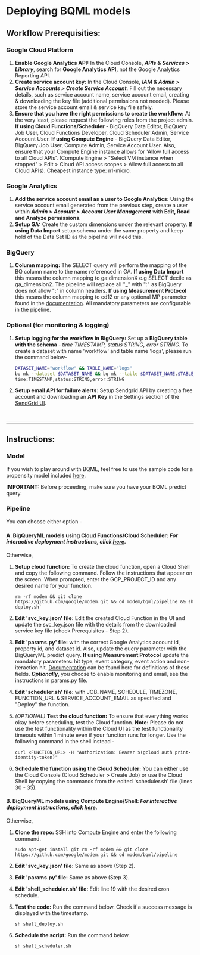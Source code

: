 # Deploying BQML models

## Workflow Prerequisities:

### Google Cloud Platform

1.  **Enable Google Analytics API:** In the Cloud Console, ***APIs & Services >
    Library***, search for **Google Analytics API,** not the Google Analytics
    Reporting API.
2.  **Create service account key:** In the Cloud Console, ***IAM & Admin >
    Service Accounts > Create Service Account***. Fill out the necessary
    details, such as service account name, service account email, creating &
    downloading the key file (additional permissions not needed). Please store
    the service account email & service key file safely.
3.  **Ensure that you have the right permissions to create the workflow:** At
    the very least, please request the following roles from the project admin.
    **If using Cloud Functions/Scheduler** - BigQuery Data Editor, BigQuery Job
    User, Cloud Functions Developer, Cloud Scheduler Admin, Service Account
    User. **If using Compute Engine** - BigQuery Data Editor, BigQuery Job User,
    Compute Admin, Service Account User. Also, ensure that your Compute Engine
    instance allows for 'Allow full access to all Cloud APIs'. (Compute Engine >
    "Select VM instance when stopped" > Edit > Cloud API access scopes > Allow
    full access to all Cloud APIs). Cheapest instance type: n1-micro.

### Google Analytics

1.  **Add the service account email as a user to Google Analytics:** Using the
    service account email generated from the previous step, create a user within
    ***Admin > Account > Account User Management*** with **Edit, Read and
    Analyze permissions**.
2.  **Setup GA:** Create the custom dimensions under the relevant property. **If
    using Data Import** setup schema under the same property and keep hold of
    the Data Set ID as the pipeline will need this.

### BigQuery

1.  **Column mapping:** The SELECT query will perform the mapping of the BQ
    column name to the name referenced in GA. **If using Data Import** this
    means the column mapping to ga:dimensionX e.g SELECT decile as
    ga_dimension2. The pipeline will replace all "_" with ":" as BigQuery does
    not allow ":" in column headers. **If using Measurement Protocol** this
    means the column mapping to cd12 or any optional MP parameter found in the
    [documentation](https://developers.google.com/analytics/devguides/collection/protocol/v1/parameters#user).
    All mandatory parameters are configurable in the pipeline.

### Optional (for monitoring & logging)

1.  **Setup logging for the workflow in BigQuery:** Set up a **BigQuery table
    with the schema** - *time TIMESTAMP, status STRING, error STRING*. To create
    a dataset with name 'workflow' and table name 'logs', please run the command
    below-

    ```bash
    DATASET_NAME="workflow" && TABLE_NAME="logs"
    bq mk --dataset $DATASET_NAME && bq mk --table $DATASET_NAME.$TABLE_NAME \
    time:TIMESTAMP,status:STRING,error:STRING
    ```

2.  **Setup email API for failure alerts:** Setup Sendgrid API by creating a
    free account and downloading an **API Key** in the Settings section of the
    [SendGrid UI](https://sendgrid.com/docs/for-developers/sending-email/authentication/).

<br>
<hr>

## Instructions:

### Model

If you wish to play around with BQML, feel free to use the sample code for a
propensity model included
[here](https://colab.research.google.com/github/google/modem/blob/master/bqml/model/BQML.ipynb).

**IMPORTANT:** Before proceeding, make sure you have your BQML predict query.

### Pipeline

You can choose either option -

#### A. BigQueryML models using Cloud Functions/Cloud Scheduler: *For interactive deployment instructions, click [here](https://colab.research.google.com/github/google/modem/blob/master/bqml/utils/BQML_Deployment_Template_Cloud_Function.ipynb).*

Otherwise,

1.  **Setup cloud function:** To create the cloud function, open a Cloud Shell
    and copy the following command. Follow the instructions that appear on the
    screen. When prompted, enter the GCP_PROJECT_ID and any desired name for
    your function.

    ```
    rm -rf modem && git clone
    https://github.com/google/modem.git && cd modem/bqml/pipeline && sh
    deploy.sh`
    ```

2.  **Edit 'svc_key.json' file:** Edit the created Cloud Function in the UI and
    update the svc_key.json file with the details from the downloaded service
    key file (check Prerequisites - Step 2).

3.  **Edit 'params.py' file:** with the correct Google Analytics account id,
    property id, and dataset id. Also, update the query parameter with the
    BigQueryML predict query. **If using Measurement Protocol** update the
    mandatory parameters: hit type, event category, event action and
    non-iteraction hit.
    [Documentation](https://developers.google.com/analytics/devguides/collection/protocol/v1/parameters#user)
    can be found here for definitions of these fields. ***Optionally***, you
    choose to enable monitoring and email, see the instructions in params.py
    file.

4.  **Edit 'scheduler.sh' file:** with JOB_NAME, SCHEDULE, TIMEZONE,
    FUNCTION_URL & SERVICE_ACCOUNT_EMAIL as specified and "Deploy" the function.

5.  *(OPTIONAL)* **Test the cloud function:** To ensure that everything works
    okay before scheduling, test the Cloud function. **Note:** Please do not use
    the test functionality within the Cloud UI as the test functionality
    timeouts within 1 minute even if your function runs for longer. Use the
    following command in the shell instead -

    ```
    curl <FUNCTION_URL> -H "Authorization: Bearer $(gcloud auth print-identity-token)"
    ```

6.  **Schedule the function using the Cloud Scheduler:** You can either use the
    Cloud Console (Cloud Scheduler > Create Job) or use the Cloud Shell by
    copying the commands from the edited 'scheduler.sh' file (lines 30 - 35).

#### B. BigQueryML models using Compute Engine/Shell: *For interactive deployment instructions, click [here](https://colab.research.google.com/github/google/modem/blob/master/bqml/utils/BQML_Deployment_Template_Compute_Engine.ipynb).*

Otherwise,

1.  **Clone the repo:** SSH into Compute Engine and enter the following command.

    ```
    sudo apt-get install git rm -rf modem && git clone
    https://github.com/google/modem.git && cd modem/bqml/pipeline
    ```

2.  **Edit 'svc_key.json' file:** Same as above (Step 2).

3.  **Edit 'params.py' file:** Same as above (Step 3).

4.  **Edit 'shell_scheduler.sh' file:** Edit line 19 with the desired cron
    schedule.

5.  **Test the code:** Run the command below. Check if a success message is
    displayed with the timestamp.

    ```
    sh shell_deploy.sh
    ```

6.  **Schedule the script:** Run the command below.

    ```
    sh shell_scheduler.sh
    ```
